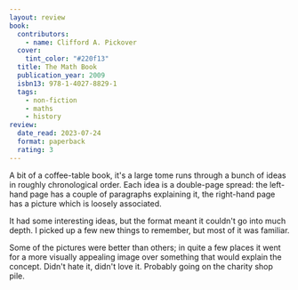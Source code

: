 ```yaml
---
layout: review
book:
  contributors:
    - name: Clifford A. Pickover
  cover:
    tint_color: "#220f13"
  title: The Math Book
  publication_year: 2009
  isbn13: 978-1-4027-8829-1
  tags:
    - non-fiction
    - maths
    - history
review:
  date_read: 2023-07-24
  format: paperback
  rating: 3
---
```


A bit of a coffee-table book, it's a large tome runs through a bunch of ideas in roughly chronological order.
Each idea is a double-page spread: the left-hand page has a couple of paragraphs explaining it, the right-hand page has a picture which is loosely associated.

It had some interesting ideas, but the format meant it couldn't go into much depth.
I picked up a few new things to remember, but most of it was familiar.

Some of the pictures were better than others; in quite a few places it went for a more visually appealing image over something that would explain the concept.
Didn't hate it, didn't love it.
Probably going on the charity shop pile.
